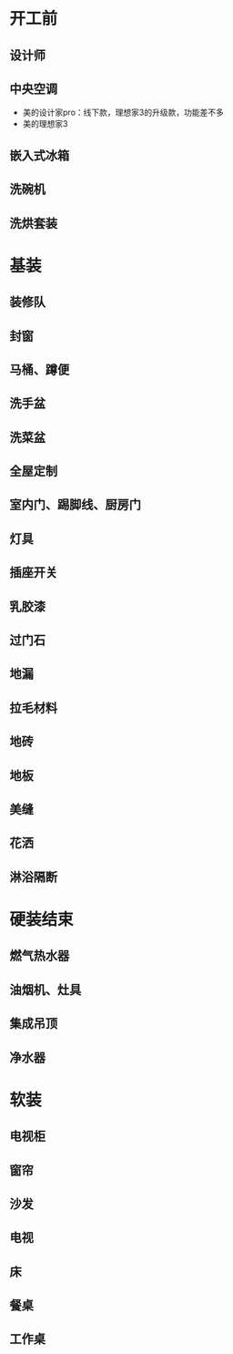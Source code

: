 # 开工前

## 设计师

## 中央空调

* 美的设计家pro：线下款，理想家3的升级款，功能差不多
* 美的理想家3

## 嵌入式冰箱

## 洗碗机

## 洗烘套装

# 基装

## 装修队

## 封窗

## 马桶、蹲便

## 洗手盆

## 洗菜盆

## 全屋定制

## 室内门、踢脚线、厨房门

## 灯具

## 插座开关

## 乳胶漆

## 过门石

## 地漏

## 拉毛材料

## 地砖

## 地板

## 美缝

## 花洒

## 淋浴隔断

# 硬装结束

## 燃气热水器

## 油烟机、灶具

## 集成吊顶

## 净水器

# 软装

## 电视柜

## 窗帘

## 沙发

## 电视

## 床

## 餐桌

## 工作桌
